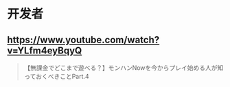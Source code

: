 # 开发者

## https://www.youtube.com/watch?v=YLfm4eyBqyQ

>  【無課金でどこまで遊べる？】モンハンNowを今からプレイ始める人が知っておくべきことPart.4 
